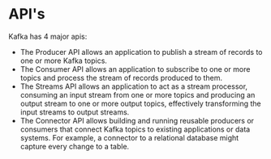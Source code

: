 # API's
Kafka has 4 major apis:
- The Producer API allows an application to publish a stream of records to one or more Kafka topics.
- The Consumer API allows an application to subscribe to one or more topics and process the stream of records produced to them.
- The Streams API allows an application to act as a stream processor, consuming an input stream from one or more topics and producing an output stream to one or more output topics, effectively transforming the input streams to output streams.
- The Connector API allows building and running reusable producers or consumers that connect Kafka topics to existing applications or data systems. For example, a connector to a relational database might capture every change to a table.
